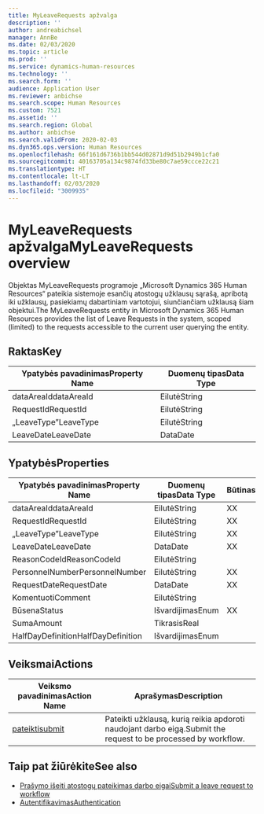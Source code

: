 ```yaml
---
title: MyLeaveRequests apžvalga
description: ''
author: andreabichsel
manager: AnnBe
ms.date: 02/03/2020
ms.topic: article
ms.prod: ''
ms.service: dynamics-human-resources
ms.technology: ''
ms.search.form: ''
audience: Application User
ms.reviewer: anbichse
ms.search.scope: Human Resources
ms.custom: 7521
ms.assetid: ''
ms.search.region: Global
ms.author: anbichse
ms.search.validFrom: 2020-02-03
ms.dyn365.ops.version: Human Resources
ms.openlocfilehash: 66f161d6736b1bb544d02871d9d51b2949b1cfa0
ms.sourcegitcommit: 40163705a134c9874fd33be80c7ae59ccce22c21
ms.translationtype: HT
ms.contentlocale: lt-LT
ms.lasthandoff: 02/03/2020
ms.locfileid: "3009935"
---
```

# <a name="myleaverequests-overview"></a><span data-ttu-id="9c5ee-102">MyLeaveRequests apžvalga</span><span class="sxs-lookup"><span data-stu-id="9c5ee-102">MyLeaveRequests overview</span></span>

<span data-ttu-id="9c5ee-103">Objektas MyLeaveRequests programoje „Microsoft Dynamics 365 Human Resources“ pateikia sistemoje esančių atostogų užklausų sąrašą, apribotą iki užklausų, pasiekiamų dabartiniam vartotojui, siunčiančiam užklausą šiam objektui.</span><span class="sxs-lookup"><span data-stu-id="9c5ee-103">The MyLeaveRequests entity in Microsoft Dynamics 365 Human Resources provides the list of Leave Requests in the system, scoped (limited) to the requests accessible to the current user querying the entity.</span></span>

## <a name="key"></a><span data-ttu-id="9c5ee-104">Raktas</span><span class="sxs-lookup"><span data-stu-id="9c5ee-104">Key</span></span>

  | <span data-ttu-id="9c5ee-105">Ypatybės pavadinimas</span><span class="sxs-lookup"><span data-stu-id="9c5ee-105">Property Name</span></span> | <span data-ttu-id="9c5ee-106">Duomenų tipas</span><span class="sxs-lookup"><span data-stu-id="9c5ee-106">Data Type</span></span> |
  |---------------|-----------|
  | <span data-ttu-id="9c5ee-107">dataAreaId</span><span class="sxs-lookup"><span data-stu-id="9c5ee-107">dataAreaId</span></span>    | <span data-ttu-id="9c5ee-108">Eilutė</span><span class="sxs-lookup"><span data-stu-id="9c5ee-108">String</span></span>    |
  | <span data-ttu-id="9c5ee-109">RequestId</span><span class="sxs-lookup"><span data-stu-id="9c5ee-109">RequestId</span></span>     | <span data-ttu-id="9c5ee-110">Eilutė</span><span class="sxs-lookup"><span data-stu-id="9c5ee-110">String</span></span>    |
  | <span data-ttu-id="9c5ee-111">„LeaveType”</span><span class="sxs-lookup"><span data-stu-id="9c5ee-111">LeaveType</span></span>     | <span data-ttu-id="9c5ee-112">Eilutė</span><span class="sxs-lookup"><span data-stu-id="9c5ee-112">String</span></span>    |
  | <span data-ttu-id="9c5ee-113">LeaveDate</span><span class="sxs-lookup"><span data-stu-id="9c5ee-113">LeaveDate</span></span>     | <span data-ttu-id="9c5ee-114">Data</span><span class="sxs-lookup"><span data-stu-id="9c5ee-114">Date</span></span>      |
  
## <a name="properties"></a><span data-ttu-id="9c5ee-115">Ypatybės</span><span class="sxs-lookup"><span data-stu-id="9c5ee-115">Properties</span></span>

  | <span data-ttu-id="9c5ee-116">Ypatybės pavadinimas</span><span class="sxs-lookup"><span data-stu-id="9c5ee-116">Property Name</span></span>     | <span data-ttu-id="9c5ee-117">Duomenų tipas</span><span class="sxs-lookup"><span data-stu-id="9c5ee-117">Data Type</span></span> | <span data-ttu-id="9c5ee-118">Būtinas</span><span class="sxs-lookup"><span data-stu-id="9c5ee-118">Required</span></span> |
  |-------------------|-----------|----------|
  | <span data-ttu-id="9c5ee-119">dataAreaId</span><span class="sxs-lookup"><span data-stu-id="9c5ee-119">dataAreaId</span></span>        | <span data-ttu-id="9c5ee-120">Eilutė</span><span class="sxs-lookup"><span data-stu-id="9c5ee-120">String</span></span>    | <span data-ttu-id="9c5ee-121">X</span><span class="sxs-lookup"><span data-stu-id="9c5ee-121">X</span></span>        |
  | <span data-ttu-id="9c5ee-122">RequestId</span><span class="sxs-lookup"><span data-stu-id="9c5ee-122">RequestId</span></span>         | <span data-ttu-id="9c5ee-123">Eilutė</span><span class="sxs-lookup"><span data-stu-id="9c5ee-123">String</span></span>    | <span data-ttu-id="9c5ee-124">X</span><span class="sxs-lookup"><span data-stu-id="9c5ee-124">X</span></span>        |
  | <span data-ttu-id="9c5ee-125">„LeaveType”</span><span class="sxs-lookup"><span data-stu-id="9c5ee-125">LeaveType</span></span>         | <span data-ttu-id="9c5ee-126">Eilutė</span><span class="sxs-lookup"><span data-stu-id="9c5ee-126">String</span></span>    | <span data-ttu-id="9c5ee-127">X</span><span class="sxs-lookup"><span data-stu-id="9c5ee-127">X</span></span>        |
  | <span data-ttu-id="9c5ee-128">LeaveDate</span><span class="sxs-lookup"><span data-stu-id="9c5ee-128">LeaveDate</span></span>         | <span data-ttu-id="9c5ee-129">Data</span><span class="sxs-lookup"><span data-stu-id="9c5ee-129">Date</span></span>      | <span data-ttu-id="9c5ee-130">X</span><span class="sxs-lookup"><span data-stu-id="9c5ee-130">X</span></span>        |
  | <span data-ttu-id="9c5ee-131">ReasonCodeId</span><span class="sxs-lookup"><span data-stu-id="9c5ee-131">ReasonCodeId</span></span>      | <span data-ttu-id="9c5ee-132">Eilutė</span><span class="sxs-lookup"><span data-stu-id="9c5ee-132">String</span></span>    |          |
  | <span data-ttu-id="9c5ee-133">PersonnelNumber</span><span class="sxs-lookup"><span data-stu-id="9c5ee-133">PersonnelNumber</span></span>   | <span data-ttu-id="9c5ee-134">Eilutė</span><span class="sxs-lookup"><span data-stu-id="9c5ee-134">String</span></span>    | <span data-ttu-id="9c5ee-135">X</span><span class="sxs-lookup"><span data-stu-id="9c5ee-135">X</span></span>        |
  | <span data-ttu-id="9c5ee-136">RequestDate</span><span class="sxs-lookup"><span data-stu-id="9c5ee-136">RequestDate</span></span>       | <span data-ttu-id="9c5ee-137">Data</span><span class="sxs-lookup"><span data-stu-id="9c5ee-137">Date</span></span>      | <span data-ttu-id="9c5ee-138">X</span><span class="sxs-lookup"><span data-stu-id="9c5ee-138">X</span></span>        |
  | <span data-ttu-id="9c5ee-139">Komentuoti</span><span class="sxs-lookup"><span data-stu-id="9c5ee-139">Comment</span></span>           | <span data-ttu-id="9c5ee-140">Eilutė</span><span class="sxs-lookup"><span data-stu-id="9c5ee-140">String</span></span>    |          |
  | <span data-ttu-id="9c5ee-141">Būsena</span><span class="sxs-lookup"><span data-stu-id="9c5ee-141">Status</span></span>            | <span data-ttu-id="9c5ee-142">Išvardijimas</span><span class="sxs-lookup"><span data-stu-id="9c5ee-142">Enum</span></span>      | <span data-ttu-id="9c5ee-143">X</span><span class="sxs-lookup"><span data-stu-id="9c5ee-143">X</span></span>        |
  | <span data-ttu-id="9c5ee-144">Suma</span><span class="sxs-lookup"><span data-stu-id="9c5ee-144">Amount</span></span>            | <span data-ttu-id="9c5ee-145">Tikrasis</span><span class="sxs-lookup"><span data-stu-id="9c5ee-145">Real</span></span>      |          |
  | <span data-ttu-id="9c5ee-146">HalfDayDefinition</span><span class="sxs-lookup"><span data-stu-id="9c5ee-146">HalfDayDefinition</span></span> | <span data-ttu-id="9c5ee-147">Išvardijimas</span><span class="sxs-lookup"><span data-stu-id="9c5ee-147">Enum</span></span>      |          |

## <a name="actions"></a><span data-ttu-id="9c5ee-148">Veiksmai</span><span class="sxs-lookup"><span data-stu-id="9c5ee-148">Actions</span></span>

 | <span data-ttu-id="9c5ee-149">Veiksmo pavadinimas</span><span class="sxs-lookup"><span data-stu-id="9c5ee-149">Action Name</span></span>                               | <span data-ttu-id="9c5ee-150">Aprašymas</span><span class="sxs-lookup"><span data-stu-id="9c5ee-150">Description</span></span>                                     |
 |-------------------------------------------|-------------------------------------------------|
 | [<span data-ttu-id="9c5ee-151">pateikti</span><span class="sxs-lookup"><span data-stu-id="9c5ee-151">submit</span></span>](hr-developer-api-myleaverequests-submit.md)   | <span data-ttu-id="9c5ee-152">Pateikti užklausą, kurią reikia apdoroti naudojant darbo eigą.</span><span class="sxs-lookup"><span data-stu-id="9c5ee-152">Submit the request to be processed by workflow.</span></span> |

## <a name="see-also"></a><span data-ttu-id="9c5ee-153">Taip pat žiūrėkite</span><span class="sxs-lookup"><span data-stu-id="9c5ee-153">See also</span></span>

- [<span data-ttu-id="9c5ee-154">Prašymo išeiti atostogų pateikimas darbo eigai</span><span class="sxs-lookup"><span data-stu-id="9c5ee-154">Submit a leave request to workflow</span></span>](hr-developer-api-myleaverequests-submit.md)
- [<span data-ttu-id="9c5ee-155">Autentifikavimas</span><span class="sxs-lookup"><span data-stu-id="9c5ee-155">Authentication</span></span>](hr-developer-api-authentication.md)